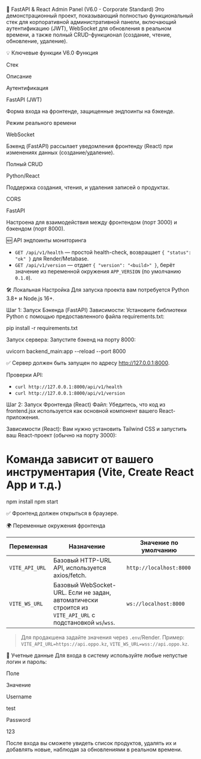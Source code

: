 🚀 FastAPI & React Admin Panel (V6.0 - Corporate Standard)
Это демонстрационный проект, показывающий полностью функциональный стек для корпоративной административной панели, включающий аутентификацию (JWT), WebSocket для обновления в реальном времени, а также полный CRUD-функционал (создание, чтение, обновление, удаление).

💡 Ключевые функции V6.0
Функция

Стек

Описание

Аутентификация

FastAPI (JWT)

Форма входа на фронтенде, защищенные эндпоинты на бэкенде.

Режим реального времени

WebSocket

Бэкенд (FastAPI) рассылает уведомления фронтенду (React) при изменениях данных (создание/удаление).

Полный CRUD

Python/React

Поддержка создания, чтения, и удаления записей о продуктах.

CORS

FastAPI

Настроена для взаимодействия между фронтендом (порт 3000) и бэкендом (порт 8000).

🆕 API эндпоинты мониторинга
- `GET /api/v1/health` — простой health-check, возвращает `{ "status": "ok" }` для Render/Metabase.
- `GET /api/v1/version` — отдает `{ "version": "<build>" }`, берёт значение из переменной окружения `APP_VERSION` (по умолчанию `0.1.0`).

🛠️ Локальная Настройка
Для запуска проекта вам потребуется Python 3.8+ и Node.js 16+.

Шаг 1: Запуск Бэкенда (FastAPI)
Зависимости: Установите библиотеки Python с помощью предоставленного файла requirements.txt:

pip install -r requirements.txt

Запуск сервера: Запустите бэкенд на порту 8000:

uvicorn backend_main:app --reload --port 8000

✅ Сервер должен быть запущен по адресу http://127.0.0.1:8000.

Проверки API:
- `curl http://127.0.0.1:8000/api/v1/health`
- `curl http://127.0.0.1:8000/api/v1/version`

Шаг 2: Запуск Фронтенда (React)
Файл: Убедитесь, что код из frontend.jsx используется как основной компонент вашего React-приложения.

Зависимости (React): Вам нужно установить Tailwind CSS и запустить ваш React-проект (обычно на порту 3000):

# Команда зависит от вашего инструментария (Vite, Create React App и т.д.)
npm install 
npm start

✅ Фронтенд должен открыться в браузере.

🌍 Переменные окружения фронтенда

| Переменная | Назначение | Значение по умолчанию |
| --- | --- | --- |
| `VITE_API_URL` | Базовый HTTP-URL API, используется axios/fetch. | `http://localhost:8000` |
| `VITE_WS_URL` | Базовый WebSocket-URL. Если не задан, автоматически строится из `VITE_API_URL` с подстановкой `ws`/`wss`. | `ws://localhost:8000` |

> Для продакшена задайте значения через `.env`/Render. Пример: `VITE_API_URL=https://api.oppo.kz`, `VITE_WS_URL=wss://api.oppo.kz`.

🔑 Учетные данные
Для входа в систему используйте любые непустые логин и пароль:

Поле

Значение

Username

test

Password

123

После входа вы сможете увидеть список продуктов, удалять их и добавлять новые, наблюдая за обновлениями в реальном времени.
